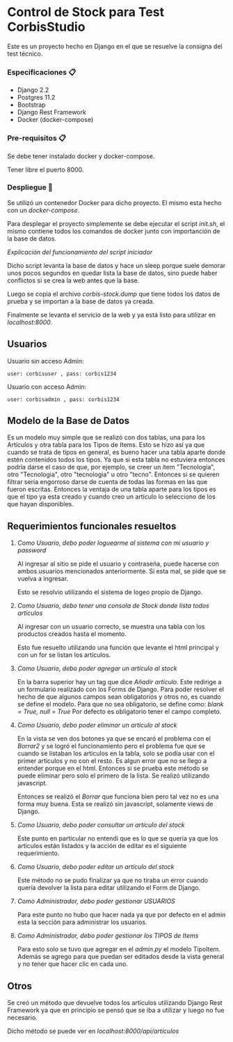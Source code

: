 
# Control de Stock para Test CorbisStudio

Este es un proyecto hecho en Django en el que se resuelve la consigna del test técnico.

### Especificaciones 📋

- Django 2.2
- Postgres 11.2
- Bootstrap
- Django Rest Framework
- Docker (docker-compose)

### Pre-requisitos 📋

Se debe tener instalado docker y docker-compose. 

Tener libre el puerto 8000. 

### Despliegue 🔧

Se utilizó un contenedor Docker para dicho proyecto. El mismo esta hecho con un _docker-compose_.

Para desplegar el proyecto simplemente se debe ejecutar el script _init.sh_, el mismo contiene todos los comandos de docker junto con importanción de la base de datos.

_Explicación del funcionamiento del script iniciador_

Dicho script levanta la base de datos y hace un sleep porque suele demorar unos pocos segundos en quedar lista la base de datos, sino puede haber conflictos si se crea la web antes que la base.

Luego se copia el archivo _corbis-stock.dump_ que tiene todos los datos de prueba y se importan a la base de datos ya creada.

Finalmente se levanta el servicio de la web y ya está listo para utilizar en _localhost:8000_.

## Usuarios 
Usuario sin acceso Admin:

    user: corbisuser , pass: corbis1234


Usuario con acceso Admin:

    user: corbisadmin , pass: corbis1234

## Modelo de la Base de Datos
Es un modelo muy simple que se realizó con dos tablas, una para los Artículos y otra tabla para los Tipos de Items. Esto se hizo así ya que cuando se trata de tipos en general, es bueno hacer una tabla aparte donde estén contenidos todos los tipos. Ya que si esta tabla no estuviera entonces podría darse el caso de que, por ejemplo, se creer un item "Tecnología", otro "Tecnologia", otro "tecnologia" u otro "tecno". Entonces si se quieren filtrar sería engorroso darse de cuenta de todas las formas en las que fueron escritas. Entonces la ventaja de una tabla aparte para los tipos es que el tipo ya esta creado y cuando creo un artículo lo selecciono de los que hayan disponibles. 

## Requerimientos funcionales resueltos
1. _Como Usuario, debo poder loguearme al sistema con mi usuario y password_

    Al ingresar al sitio se pide el usuario y contraseña, puede hacerse con ambos usuarios mencionados anteriormente. Si esta mal, se pide que se vuelva a ingresar.

    Esto se resolvio utilizando el sistema de logeo propio de Django. 

2. _Como Usuario, debo tener una consola de Stock donde lista todos artículos_

    Al ingresar con un usuario correcto, se muestra una tabla con los productos creados hasta el momento. 

    Esto fue resuelto utilizando una función que levante el html principal y con un for se listan los artículos.

3. _Como Usuario, debo poder agregar un artículo al stock_

    En la barra superior hay un tag que dice _Añadir artículo_. Este redirige a un formulario realizado con los Forms de Django. 
    Para poder resolver el hecho de que algunos campos sean obligatorios y otros no, es cuando se define el modelo. Para que no sea obligatorio, se define como:
        _blank = True, null = True_
    Por defecto es obligatorio tener el campo completo.

4. _Como Usuario, debo poder eliminar un artículo al stock_

    En la vista se ven dos botones ya que se encaró el problema con el _Borrar2_ y se logró el funcionamiento pero el problema fue 
    que se cuando se listaban los articulos en la tabla, solo se podía usar con el primer articulos y no con el resto. Es algun
    error que no se llego a entender porque en el html. Entonces si se prueba este método se puede eliminar pero solo el primero
    de la lista. Se realizó utilizando javascript.
    
    Entonces se realizó el _Borrar_ que funciona bien pero tal vez no es una forma muy buena. Esta se realizó sin javascript, solamente
    views de Django.

5. _Como Usuario, debo poder consultar un artículo del stock_

    Este punto en particular no entendi que es lo que se queria ya que los articulos están listados y la acción de editar es el siguiente requerimiento.

6. _Como Usuario, debo poder editar un artículo del stock_

    Este método no se pudo finalizar ya que no tiraba un error cuando quería devolver la lista para editar utilizando el Form de Django.

7. _Como Administrador, debo poder gestionar USUARIOS_

    Para este punto no hubo que hacer nada ya que por defecto en el admin esta la sección para administrar los usuarios.

8. _Como Administrador, debo poder gestionar los TIPOS de Items_

    Para esto solo se tuvo que agregar en el _admin.py_ el modelo TipoItem. Además se agrego para que puedan ser editados desde la vista general y no tener que hacer clic en cada uno.

## Otros
Se creó un método que devuelve todos los artículos utilizando Django Rest Framework ya que en principio se pensó que se iba a utilizar y luego no fue necesario.

Dicho método se puede ver en _localhost:8000/api/articulos_
